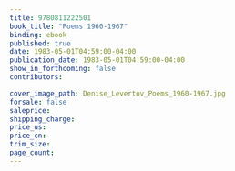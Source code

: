 ```yaml
---
title: 9780811222501
book_title: "Poems 1960-1967"
binding: ebook
published: true
date: 1983-05-01T04:59:00-04:00
publication_date: 1983-05-01T04:59:00-04:00
show_in_forthcoming: false
contributors:

cover_image_path: Denise_Levertov_Poems_1960-1967.jpg
forsale: false
saleprice:
shipping_charge:
price_us:
price_cn:
trim_size:
page_count:
---
```


